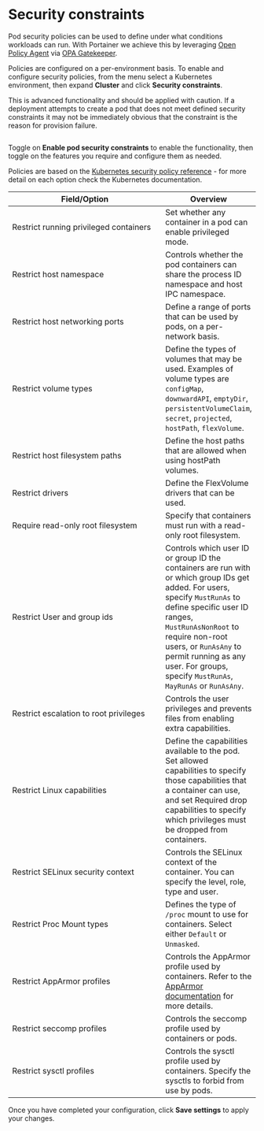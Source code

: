 # Security constraints

Pod security policies can be used to define under what conditions workloads can run. With Portainer we achieve this by leveraging [Open Policy Agent](https://www.openpolicyagent.org/) via [OPA Gatekeeper](https://github.com/open-policy-agent/gatekeeper).&#x20;

Policies are configured on a per-environment basis. To enable and configure security policies, from the menu select a Kubernetes environment, then expand **Cluster** and click **Security constraints**.


This is advanced functionality and should be applied with caution. If a deployment attempts to create a pod that does not meet defined security constraints it may not be immediately obvious that the constraint is the reason for provision failure.


<figure><img src="../../../.gitbook/assets/2.20-kubernetes-cluster-security.gif" alt=""><figcaption></figcaption></figure>

Toggle on **Enable pod security constraints** to enable the functionality, then toggle on the features you require and configure them as needed.


Policies are based on the [Kubernetes security policy reference](https://v1-21.docs.kubernetes.io/docs/concepts/policy/pod-security-policy/#policy-reference) - for more detail on each option check the Kubernetes documentation.


<table><thead><tr><th width="370">Field/Option</th><th>Overview</th></tr></thead><tbody><tr><td>Restrict running privileged containers</td><td>Set whether any container in a pod can enable privileged mode.</td></tr><tr><td>Restrict host namespace</td><td>Controls whether the pod containers can share the process ID namespace and host IPC namespace.</td></tr><tr><td>Restrict host networking ports</td><td>Define a range of ports that can be used by pods, on a per-network basis.</td></tr><tr><td>Restrict volume types</td><td>Define the types of volumes that may be used. Examples of volume types are <code>configMap</code>, <code>downwardAPI</code>, <code>emptyDir</code>, <code>persistentVolumeClaim</code>, <code>secret</code>, <code>projected</code>, <code>hostPath</code>, <code>flexVolume</code>.</td></tr><tr><td>Restrict host filesystem paths</td><td>Define the host paths that are allowed when using hostPath volumes.</td></tr><tr><td>Restrict drivers</td><td>Define the FlexVolume drivers that can be used.</td></tr><tr><td>Require read-only root filesystem</td><td>Specify that containers must run with a read-only root filesystem.</td></tr><tr><td>Restrict User and group ids</td><td>Controls which user ID or group ID the containers are run with or which group IDs get added. For users, specify <code>MustRunAs</code> to define specific user ID ranges, <code>MustRunAsNonRoot</code> to require non-root users, or <code>RunAsAny</code> to permit running as any user. For groups, specify <code>MustRunAs</code>, <code>MayRunAs</code> or <code>RunAsAny</code>.</td></tr><tr><td>Restrict escalation to root privileges</td><td>Controls the user privileges and prevents files from enabling extra capabilities.</td></tr><tr><td>Restrict Linux capabilities</td><td>Define the capabilities available to the pod. Set allowed capabilities to specify those capabilities that a container can use, and set Required drop capabilities to specify which privileges must be dropped from containers.</td></tr><tr><td>Restrict SELinux security context</td><td>Controls the SELinux context of the container. You can specify the level, role, type and user.</td></tr><tr><td>Restrict Proc Mount types</td><td>Defines the type of <code>/proc</code> mount to use for containers. Select either <code>Default</code> or <code>Unmasked</code>.</td></tr><tr><td>Restrict AppArmor profiles</td><td>Controls the AppArmor profile used by containers. Refer to the <a href="https://v1-21.docs.kubernetes.io/docs/tutorials/clusters/apparmor/#podsecuritypolicy-annotations">AppArmor documentation</a> for more details.</td></tr><tr><td>Restrict seccomp profiles</td><td>Controls the seccomp profile used by containers or pods.</td></tr><tr><td>Restrict sysctl profiles</td><td>Controls the sysctl profile used by containers. Specify the sysctls to forbid from use by pods.</td></tr></tbody></table>

&#x20;Once you have completed your configuration, click **Save settings** to apply your changes.
